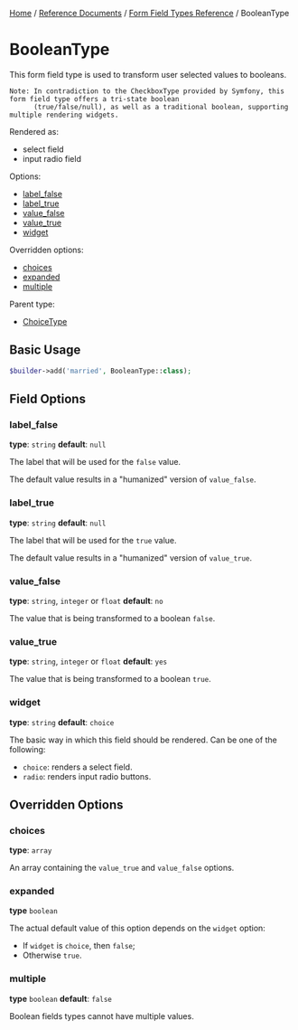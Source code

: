[Home](../../../README.md) /
[Reference Documents](../../index.md) /
[Form Field Types Reference](index.md) /
BooleanType

# BooleanType

This form field type is used to transform user selected values to booleans.

```text
Note: In contradiction to the CheckboxType provided by Symfony, this form field type offers a tri-state boolean
      (true/false/null), as well as a traditional boolean, supporting multiple rendering widgets.
```

Rendered as:

* select field
* input radio field

Options:

* [label_false](#label_false)
* [label_true](#label_true)
* [value_false](#value_false)
* [value_true](#value_true)
* [widget](#widget)

Overridden options:

* [choices](#choices)
* [expanded](#expanded)
* [multiple](#multiple)

Parent type:

* [ChoiceType](http://symfony.com/doc/5.4/reference/forms/types/choice.html)

## Basic Usage

```php
$builder->add('married', BooleanType::class);
```

## Field Options

### label_false

**type**: `string` **default**: `null`

The label that will be used for the `false` value.

The default value results in a "humanized" version of `value_false`.

### label_true

**type**: `string` **default**: `null`

The label that will be used for the `true` value.

The default value results in a "humanized" version of `value_true`.

### value_false

**type**: `string`, `integer` or `float` **default**: `no`

The value that is being transformed to a boolean `false`.

### value_true

**type**: `string`, `integer` or `float` **default**: `yes`

The value that is being transformed to a boolean `true`.

### widget

**type**: `string` **default**: `choice`

The basic way in which this field should be rendered. Can be one of the following:

* `choice`: renders a select field.
* `radio`: renders input radio buttons.

## Overridden Options

### choices

**type**: `array`

An array containing the `value_true` and `value_false` options.

### expanded

**type** `boolean`

The actual default value of this option depends on the `widget` option:

* If `widget` is `choice`, then `false`;
* Otherwise `true`.

### multiple

**type** `boolean` **default**: `false`

Boolean fields types cannot have multiple values.
